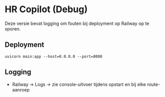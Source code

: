 # HR Copilot (Debug)

Deze versie bevat logging om fouten bij deployment op Railway op te sporen.

## Deployment

```
uvicorn main:app --host=0.0.0.0 --port=8000
```

## Logging

- Railway → Logs → zie console-uitvoer tijdens opstart en bij elke route-aanroep